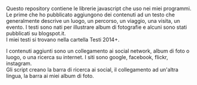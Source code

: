Questo repository contiene le librerie javascript che uso nei miei programmi.  
Le prime che ho pubblicato aggiungono dei contenuti ad un testo che generalmente descrive un luogo, un percorso, un viaggio, una visita, un evento. I testi sono nati per illustrare album di fotografie e alcuni sono stati pubblicati su blogspot.it.  
I miei testi si trovano nella cartella Testi 2014+.  

I contenuti aggiunti sono un collegamento ai social network, album di foto o luogo, o una ricerca su internet. I siti sono google, facebook, flickr, instagram.     
Gli script creano la barra di ricerca ai social, il collegamento ad un'altra lingua, la barra ai miei album di foto.
